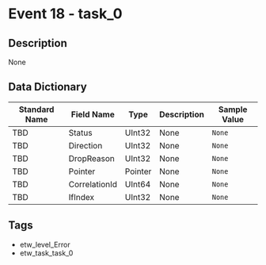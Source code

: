 # Event 18 - task_0

## Description
None

## Data Dictionary
|Standard Name|Field Name|Type|Description|Sample Value|
|---|---|---|---|---|
|TBD|Status|UInt32|None|`None`|
|TBD|Direction|UInt32|None|`None`|
|TBD|DropReason|UInt32|None|`None`|
|TBD|Pointer|Pointer|None|`None`|
|TBD|CorrelationId|UInt64|None|`None`|
|TBD|IfIndex|UInt32|None|`None`|

## Tags
* etw_level_Error
* etw_task_task_0